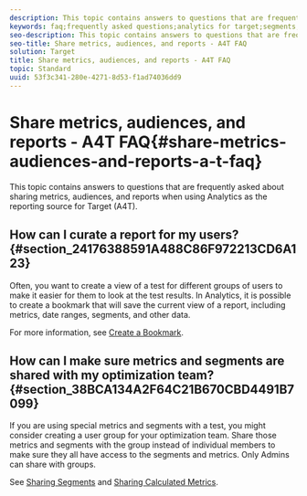 ```yaml
---
description: This topic contains answers to questions that are frequently asked about sharing metrics, audiences, and reports when using Analytics as the reporting source for Target (A4T).
keywords: faq;frequently asked questions;analytics for target;segments;a4T;share reports
seo-description: This topic contains answers to questions that are frequently asked about sharing metrics, audiences, and reports when using Analytics as the reporting source for Target (A4T).
seo-title: Share metrics, audiences, and reports - A4T FAQ
solution: Target
title: Share metrics, audiences, and reports - A4T FAQ
topic: Standard
uuid: 53f3c341-280e-4271-8d53-f1ad74036dd9
---
```


# Share metrics, audiences, and reports - A4T FAQ{#share-metrics-audiences-and-reports-a-t-faq}

This topic contains answers to questions that are frequently asked about sharing metrics, audiences, and reports when using Analytics as the reporting source for Target (A4T).

## How can I curate a report for my users? {#section_24176388591A488C86F972213CD6A123}

Often, you want to create a view of a test for different groups of users to make it easier for them to look at the test results. In Analytics, it is possible to create a bookmark that will save the current view of a report, including metrics, date ranges, segments, and other data.

For more information, see [Create a Bookmark](https://marketing.adobe.com/resources/help/en_US/sc/user/t_bookmarks_creating.html).

## How can I make sure metrics and segments are shared with my optimization team? {#section_38BCA134A2F64C21B670CBD4491B7099}

If you are using special metrics and segments with a test, you might consider creating a user group for your optimization team. Share those metrics and segments with the group instead of individual members to make sure they all have access to the segments and metrics. Only Admins can share with groups.

See [Sharing Segments](https://marketing.adobe.com/resources/help/en_US/analytics/segment/t_seg_share.html) and [Sharing Calculated Metrics](https://marketing.adobe.com/resources/help/en_US/analytics/calcmetrics/cm_sharing.html). 
